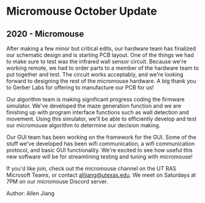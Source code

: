 # Micromouse October Update
## 2020 - Micromouse

After making a few minor but critical edits, our hardware team has finalized our schematic design and is starting PCB layout. <!--more--> One of the things we had to make sure to test was the infrared wall sensor circuit. Because we're working remote, we had to order parts to a member of the hardware team to put together and test. The circuit works acceptably, and we're looking forward to designing the rest of the micromouse hardware. A big thank you to Gerber Labs for offering to manufacture our PCB for us!

Our algorithm team is making significant progress coding the firmware simulator. We've developed the maze generation function and we are finishing up with program interface functions such as wall detection and movement. Using this simulator, we'll be able to efficiently develop and test our micromouse algorithm to determine our decision making.

Our GUI team has been working on the framework for the GUI. Some of the stuff we've developed has been wifi communication, a wifi communication protocol, and basic GUI functionality. We're excited to see how useful this new software will be for streamlining testing and tuning with micromouse!

If you'd like join, check out the micromouse channel on the UT RAS Microsoft Teams, or contact [alljiang@utexas.edu](mailto:alljiang@utexas.edu). We meet on Saturdays at 7PM on our micromouse Discord server.

Author: Allen Jiang
